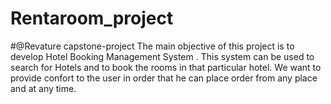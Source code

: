 # Rentaroom_project
#@Revature capstone-project
The main objective of this project is to develop Hotel Booking Management System .
This system can be used to search for Hotels and to book the rooms in that particular hotel. 
We want to provide confort to the user in order that he can place order from any place and at any time. 

